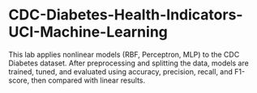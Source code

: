 # CDC-Diabetes-Health-Indicators-UCI-Machine-Learning
This lab applies nonlinear models (RBF, Perceptron, MLP) to the CDC Diabetes dataset. After preprocessing and splitting the data, models are trained, tuned, and evaluated using accuracy, precision, recall, and F1-score, then compared with linear results.
